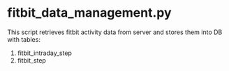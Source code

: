 # fitbit_data_management.py
This script retrieves fitbit activity data from server and stores them into DB with tables:
1. fitbit_intraday_step
2. fitbit_step